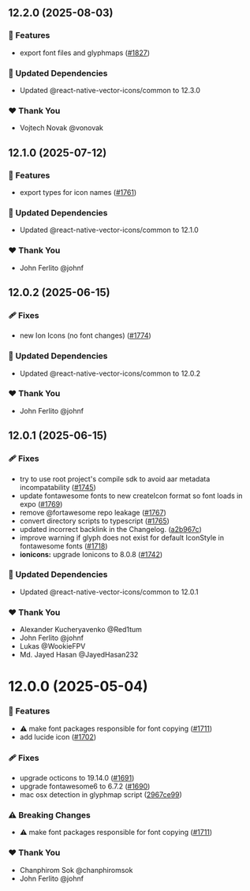 ## 12.2.0 (2025-08-03)

### 🚀 Features

- export font files and glyphmaps ([#1827](https://github.com/oblador/react-native-vector-icons/pull/1827))

### 🧱 Updated Dependencies

- Updated @react-native-vector-icons/common to 12.3.0

### ❤️ Thank You

- Vojtech Novak @vonovak

## 12.1.0 (2025-07-12)

### 🚀 Features

- export types for icon names ([#1761](https://github.com/oblador/react-native-vector-icons/pull/1761))

### 🧱 Updated Dependencies

- Updated @react-native-vector-icons/common to 12.1.0

### ❤️ Thank You

- John Ferlito @johnf

## 12.0.2 (2025-06-15)

### 🩹 Fixes

- new Ion Icons (no font changes) ([#1774](https://github.com/oblador/react-native-vector-icons/pull/1774))

### 🧱 Updated Dependencies

- Updated @react-native-vector-icons/common to 12.0.2

### ❤️ Thank You

- John Ferlito @johnf

## 12.0.1 (2025-06-15)

### 🩹 Fixes

- try to use root project's compile sdk to avoid aar metadata incompatability ([#1745](https://github.com/oblador/react-native-vector-icons/pull/1745))
- update fontawesome fonts to new createIcon format so font loads in expo ([#1769](https://github.com/oblador/react-native-vector-icons/pull/1769))
- remove @fortawesome repo leakage ([#1767](https://github.com/oblador/react-native-vector-icons/pull/1767))
- convert directory scripts to typescript ([#1765](https://github.com/oblador/react-native-vector-icons/pull/1765))
- updated incorrect backlink in the Changelog. ([a2b967c](https://github.com/oblador/react-native-vector-icons/commit/a2b967c))
- improve warning if glyph does not exist for default IconStyle in fontawesome fonts ([#1718](https://github.com/oblador/react-native-vector-icons/pull/1718))
- **ionicons:** upgrade Ionicons to 8.0.8 ([#1742](https://github.com/oblador/react-native-vector-icons/pull/1742))

### 🧱 Updated Dependencies

- Updated @react-native-vector-icons/common to 12.0.1

### ❤️ Thank You

- Alexander Kucheryavenko @Red1tum
- John Ferlito @johnf
- Lukas @WookieFPV
- Md. Jayed Hasan @JayedHasan232

# 12.0.0 (2025-05-04)

### 🚀 Features

- ⚠️  make font packages responsible for font copying ([#1711](https://github.com/oblador/react-native-vector-icons/pull/1711))
- add lucide icon ([#1702](https://github.com/oblador/react-native-vector-icons/pull/1702))

### 🩹 Fixes

- upgrade octicons to 19.14.0 ([#1691](https://github.com/oblador/react-native-vector-icons/pull/1691))
- upgrade fontawesome6 to 6.7.2 ([#1690](https://github.com/oblador/react-native-vector-icons/pull/1690))
- mac osx detection in glyphmap script ([2967ce99](https://github.com/oblador/react-native-vector-icons/commit/2967ce99))

### ⚠️  Breaking Changes

- ⚠️  make font packages responsible for font copying ([#1711](https://github.com/oblador/react-native-vector-icons/pull/1711))

### ❤️ Thank You

- Chanphirom Sok @chanphiromsok
- John Ferlito @johnf
